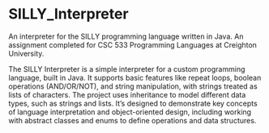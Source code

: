 # SILLY_Interpreter
An interpreter for the SILLY programming language written in Java. An assignment completed for CSC 533 Programming Languages at Creighton University.

The SILLY Interpreter is a simple interpreter for a custom programming language, built in Java. It supports basic features like repeat loops, boolean operations (AND/OR/NOT), and string manipulation, with strings treated as lists of characters. The project uses inheritance to model different data types, such as strings and lists. It’s designed to demonstrate key concepts of language interpretation and object-oriented design, including working with abstract classes and enums to define operations and data structures.

